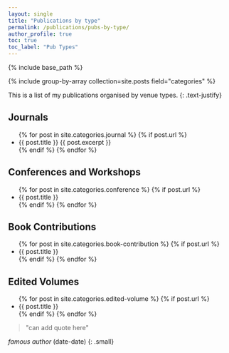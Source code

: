 ```yaml
---
layout: single
title: "Publications by type" 
permalink: /publications/pubs-by-type/
author_profile: true
toc: true
toc_label: "Pub Types"
---
```


{% include base_path %}

{% include group-by-array collection=site.posts field="categories" %}


<section class="page__content" itemprop="text" markdown="1">


This is a list of my publications organised by venue types.
{: .text-justify}

</section>

<h2 class="archive__subtitle" id="journals">Journals</h2>

<ul>
  {% for post in site.categories.journal %}
    {% if post.url %}
        <li>{{ post.title }} {{ post.excerpt }}</li>
    {% endif %}
  {% endfor %}
</ul>

<h2 class="archive__subtitle" id="conferences">Conferences and Workshops</h2>

<ul>
  {% for post in site.categories.conference %}
    {% if post.url %}
        <li>{{ post.title }}</li>
    {% endif %}
  {% endfor %}
</ul>

<h2 class="archive__subtitle" id="contributions">Book Contributions</h2>

<ul>
  {% for post in site.categories.book-contribution %}
    {% if post.url %}
        <li>{{ post.title }}</li>
    {% endif %}
  {% endfor %}
</ul>

<h2 class="archive__subtitle" id="contributions">Edited Volumes</h2>

<ul>
  {% for post in site.categories.edited-volume %}
    {% if post.url %}
        <li>{{ post.title }}</li>
    {% endif %}
  {% endfor %}
</ul>



<section class="page__content cf" itemprop="text" markdown="1">

> "can add quote here"

<cite>famous author</cite> (date-date) 
{: .small}

</section>
